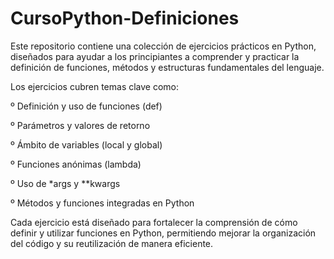 # CursoPython-Definiciones
Este repositorio contiene una colección de ejercicios prácticos en Python, diseñados para ayudar a los principiantes a comprender y practicar la definición de funciones, métodos y estructuras fundamentales del lenguaje.

Los ejercicios cubren temas clave como:

º Definición y uso de funciones (def)

º Parámetros y valores de retorno

º Ámbito de variables (local y global)

º Funciones anónimas (lambda)

º Uso de *args y **kwargs

º Métodos y funciones integradas en Python

Cada ejercicio está diseñado para fortalecer la comprensión de cómo definir y utilizar funciones en Python, permitiendo mejorar la organización del código y su reutilización de manera eficiente.
